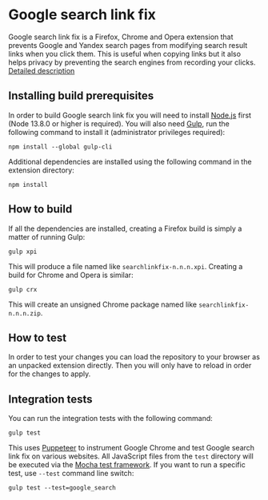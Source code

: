Google search link fix
=============================

Google search link fix is a Firefox, Chrome and Opera extension that prevents Google and Yandex search pages from modifying search result links when you click them. This is useful when copying links but it also helps privacy by preventing the search engines from recording your clicks. [Detailed description](https://palant.de/2011/11/28/google-yandex-search-link-fix)

Installing build prerequisites
------------------------------

In order to build Google search link fix you will need to install [Node.js](https://nodejs.org/) first (Node 13.8.0 or higher is required). You will also need [Gulp](http://gulpjs.com/), run the following command to install it (administrator privileges required):

    npm install --global gulp-cli

Additional dependencies are installed using the following command in the extension directory:

    npm install

How to build
------------

If all the dependencies are installed, creating a Firefox build is simply a matter of running Gulp:

    gulp xpi

This will produce a file named like `searchlinkfix-n.n.n.xpi`. Creating a build for Chrome and Opera is similar:

    gulp crx

This will create an unsigned Chrome package named like `searchlinkfix-n.n.n.zip`.

How to test
-----------

In order to test your changes you can load the repository to your browser as an unpacked extension directly. Then you will only have to reload in order for the changes to apply.

Integration tests
-----------------

You can run the integration tests with the following command:

    gulp test

This uses [Puppeteer](https://pptr.dev/) to instrument Google Chrome and test Google search link fix on various websites. All JavaScript files from the `test` directory will be executed via the [Mocha test framework](https://mochajs.org/). If you want to run a specific test, use `--test` command line switch:

    gulp test --test=google_search

